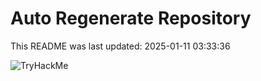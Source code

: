 # Auto Regenerate Repository

This README was last updated: 2025-01-11 03:33:36

 ![TryHackMe](https://tryhackme.com/badge/533634)